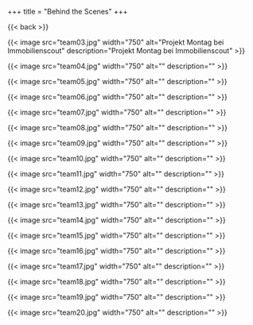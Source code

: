 +++
title = "Behind the Scenes"
+++

{{< back >}}

{{< image src="team03.jpg" width="750" alt="Projekt Montag bei Immobilienscout" description="Projekt Montag bei Immobilienscout" >}}

{{< image src="team04.jpg" width="750" alt="" description="" >}}

{{< image src="team05.jpg" width="750" alt="" description="" >}}

{{< image src="team06.jpg" width="750" alt="" description="" >}}

{{< image src="team07.jpg" width="750" alt="" description="" >}}

{{< image src="team08.jpg" width="750" alt="" description="" >}}

{{< image src="team09.jpg" width="750" alt="" description="" >}}

{{< image src="team10.jpg" width="750" alt="" description="" >}}

{{< image src="team11.jpg" width="750" alt="" description="" >}}

{{< image src="team12.jpg" width="750" alt="" description="" >}}

{{< image src="team13.jpg" width="750" alt="" description="" >}}

{{< image src="team14.jpg" width="750" alt="" description="" >}}

{{< image src="team15.jpg" width="750" alt="" description="" >}}

{{< image src="team16.jpg" width="750" alt="" description="" >}}

{{< image src="team17.jpg" width="750" alt="" description="" >}}

{{< image src="team18.jpg" width="750" alt="" description="" >}}

{{< image src="team19.jpg" width="750" alt="" description="" >}}

{{< image src="team20.jpg" width="750" alt="" description="" >}}

